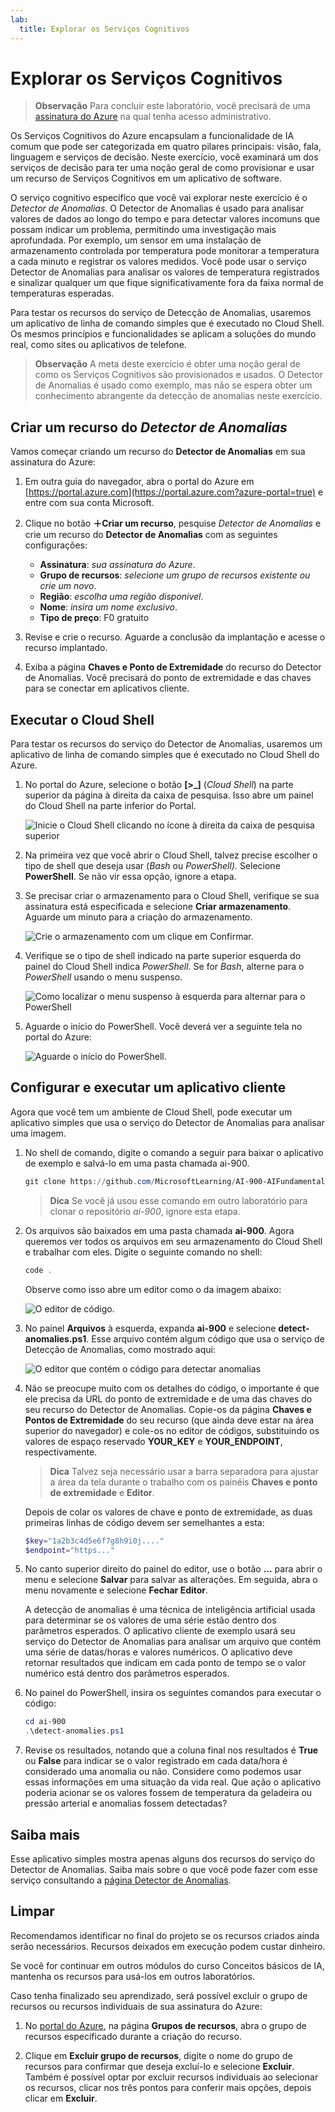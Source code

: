 ```yaml
---
lab:
  title: Explorar os Serviços Cognitivos
---
```


# Explorar os Serviços Cognitivos

> **Observação** Para concluir este laboratório, você precisará de uma [assinatura do Azure](https://azure.microsoft.com/free?azure-portal=true) na qual tenha acesso administrativo.

Os Serviços Cognitivos do Azure encapsulam a funcionalidade de IA comum que pode ser categorizada em quatro pilares principais: visão, fala, linguagem e serviços de decisão. Neste exercício, você examinará um dos serviços de decisão para ter uma noção geral de como provisionar e usar um recurso de Serviços Cognitivos em um aplicativo de software.

O serviço cognitivo específico que você vai explorar neste exercício é o *Detector de Anomalias*. O Detector de Anomalias é usado para analisar valores de dados ao longo do tempo e para detectar valores incomuns que possam indicar um problema, permitindo uma investigação mais aprofundada. Por exemplo, um sensor em uma instalação de armazenamento controlada por temperatura pode monitorar a temperatura a cada minuto e registrar os valores medidos. Você pode usar o serviço Detector de Anomalias para analisar os valores de temperatura registrados e sinalizar qualquer um que fique significativamente fora da faixa normal de temperaturas esperadas.

Para testar os recursos do serviço de Detecção de Anomalias, usaremos um aplicativo de linha de comando simples que é executado no Cloud Shell. Os mesmos princípios e funcionalidades se aplicam a soluções do mundo real, como sites ou aplicativos de telefone.

> **Observação** A meta deste exercício é obter uma noção geral de como os Serviços Cognitivos são provisionados e usados. O Detector de Anomalias é usado como exemplo, mas não se espera obter um conhecimento abrangente da detecção de anomalias neste exercício.

## Criar um recurso do *Detector de Anomalias*

Vamos começar criando um recurso do **Detector de Anomalias** em sua assinatura do Azure:

1. Em outra guia do navegador, abra o portal do Azure em [https://portal.azure.com](https://portal.azure.com?azure-portal=true) e entre com sua conta Microsoft.

1. Clique no botão **&#65291;Criar um recurso**, pesquise *Detector de Anomalias* e crie um recurso do **Detector de Anomalias** com as seguintes configurações:
    - **Assinatura**: *sua assinatura do Azure*.
    - **Grupo de recursos**: *selecione um grupo de recursos existente ou crie um novo*.
    - **Região**: *escolha uma região disponível*.
    - **Nome**: *insira um nome exclusivo*.
    - **Tipo de preço**: F0 gratuito

1. Revise e crie o recurso. Aguarde a conclusão da implantação e acesse o recurso implantado.

1. Exiba a página **Chaves e Ponto de Extremidade** do recurso do Detector de Anomalias. Você precisará do ponto de extremidade e das chaves para se conectar em aplicativos cliente.

## Executar o Cloud Shell

Para testar os recursos do serviço do Detector de Anomalias, usaremos um aplicativo de linha de comando simples que é executado no Cloud Shell do Azure.

1. No portal do Azure, selecione o botão **[>_]** (*Cloud Shell*) na parte superior da página à direita da caixa de pesquisa. Isso abre um painel do Cloud Shell na parte inferior do Portal.

    ![Inicie o Cloud Shell clicando no ícone à direita da caixa de pesquisa superior](media/anomaly-detector/powershell-portal-guide-1.png)

1. Na primeira vez que você abrir o Cloud Shell, talvez precise escolher o tipo de shell que deseja usar (*Bash* ou *PowerShell).* Selecione **PowerShell**. Se não vir essa opção, ignore a etapa.  

1. Se precisar criar o armazenamento para o Cloud Shell, verifique se sua assinatura está especificada e selecione **Criar armazenamento**. Aguarde um minuto para a criação do armazenamento.

    ![Crie o armazenamento com um clique em Confirmar.](media/anomaly-detector/powershell-portal-guide-2.png)

1. Verifique se o tipo de shell indicado na parte superior esquerda do painel do Cloud Shell indica *PowerShell*. Se for *Bash*, alterne para o *PowerShell* usando o menu suspenso.

    ![Como localizar o menu suspenso à esquerda para alternar para o PowerShell](media/anomaly-detector/powershell-portal-guide-3.png)

1. Aguarde o início do PowerShell. Você deverá ver a seguinte tela no portal do Azure:  

    ![Aguarde o início do PowerShell.](media/anomaly-detector/powershell-prompt.png)

## Configurar e executar um aplicativo cliente

Agora que você tem um ambiente de Cloud Shell, pode executar um aplicativo simples que usa o serviço do Detector de Anomalias para analisar uma imagem.

1. No shell de comando, digite o comando a seguir para baixar o aplicativo de exemplo e salvá-lo em uma pasta chamada ai-900.

    ```PowerShell
    git clone https://github.com/MicrosoftLearning/AI-900-AIFundamentals ai-900
    ```

    >**Dica** Se você já usou esse comando em outro laboratório para clonar o repositório *ai-900*, ignore esta etapa.

1. Os arquivos são baixados em uma pasta chamada **ai-900**. Agora queremos ver todos os arquivos em seu armazenamento do Cloud Shell e trabalhar com eles. Digite o seguinte comando no shell:

     ```PowerShell
    code .
    ```

    Observe como isso abre um editor como o da imagem abaixo: 

    ![O editor de código.](media/anomaly-detector/powershell-portal-guide-4.png)

1. No painel **Arquivos** à esquerda, expanda **ai-900** e selecione **detect-anomalies.ps1**. Esse arquivo contém algum código que usa o serviço de Detecção de Anomalias, como mostrado aqui:

    ![O editor que contém o código para detectar anomalias](media/anomaly-detector/detect-anomalies-code.png)

1. Não se preocupe muito com os detalhes do código, o importante é que ele precisa da URL do ponto de extremidade e de uma das chaves do seu recurso do Detector de Anomalias. Copie-os da página **Chaves e Pontos de Extremidade** do seu recurso (que ainda deve estar na área superior do navegador) e cole-os no editor de códigos, substituindo os valores de espaço reservado **YOUR_KEY** e **YOUR_ENDPOINT**, respectivamente.

    > **Dica** Talvez seja necessário usar a barra separadora para ajustar a área da tela durante o trabalho com os painéis **Chaves e ponto de extremidade** e **Editor**.

    Depois de colar os valores de chave e ponto de extremidade, as duas primeiras linhas de código devem ser semelhantes a esta:

    ```PowerShell
    $key="1a2b3c4d5e6f7g8h9i0j...."    
    $endpoint="https..."
    ```

1. No canto superior direito do painel do editor, use o botão **...** para abrir o menu e selecione **Salvar** para salvar as alterações. Em seguida, abra o menu novamente e selecione **Fechar Editor**.

    A detecção de anomalias é uma técnica de inteligência artificial usada para determinar se os valores de uma série estão dentro dos parâmetros esperados. O aplicativo cliente de exemplo usará seu serviço do Detector de Anomalias para analisar um arquivo que contém uma série de datas/horas e valores numéricos. O aplicativo deve retornar resultados que indicam em cada ponto de tempo se o valor numérico está dentro dos parâmetros esperados.

1. No painel do PowerShell, insira os seguintes comandos para executar o código:

    ```PowerShell
    cd ai-900
    .\detect-anomalies.ps1
    ```

1. Revise os resultados, notando que a coluna final nos resultados é **True** ou **False** para indicar se o valor registrado em cada data/hora é considerado uma anomalia ou não. Considere como podemos usar essas informações em uma situação da vida real. Que ação o aplicativo poderia acionar se os valores fossem de temperatura da geladeira ou pressão arterial e anomalias fossem detectadas?  

## Saiba mais

Esse aplicativo simples mostra apenas alguns dos recursos do serviço do Detector de Anomalias. Saiba mais sobre o que você pode fazer com esse serviço consultando a [página Detector de Anomalias](https://azure.microsoft.com/services/cognitive-services/anomaly-detector/).

## Limpar

Recomendamos identificar no final do projeto se os recursos criados ainda serão necessários. Recursos deixados em execução podem custar dinheiro. 

Se você for continuar em outros módulos do curso Conceitos básicos de IA, mantenha os recursos para usá-los em outros laboratórios.

Caso tenha finalizado seu aprendizado, será possível excluir o grupo de recursos ou recursos individuais de sua assinatura do Azure:

1. No [portal do Azure](https://portal.azure.com/), na página **Grupos de recursos**, abra o grupo de recursos especificado durante a criação do recurso.

2. Clique em **Excluir grupo de recursos**, digite o nome do grupo de recursos para confirmar que deseja excluí-lo e selecione **Excluir**. Também é possível optar por excluir recursos individuais ao selecionar os recursos, clicar nos três pontos para conferir mais opções, depois clicar em **Excluir**.